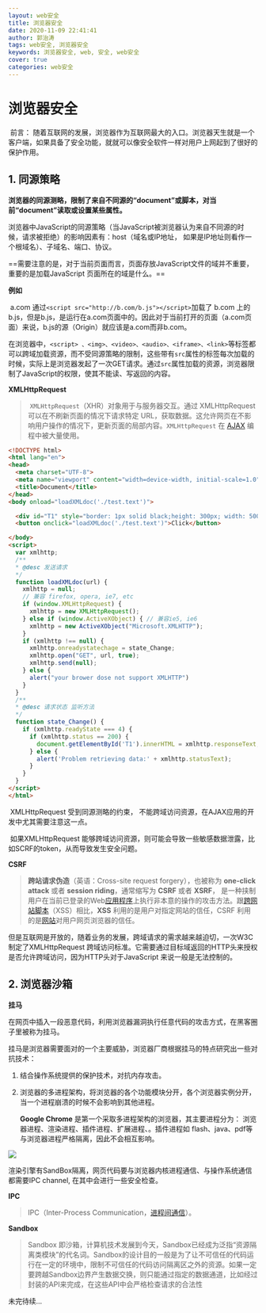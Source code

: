 ```yaml
---
layout: web安全
title: 浏览器安全
date: 2020-11-09 22:41:41
author: 郭治涛
tags: web安全, 浏览器安全
keywords: 浏览器安全, web, 安全, web安全
cover: true
categories: web安全
---
```

# 浏览器安全

​	前言： 随着互联网的发展，浏览器作为互联网最大的入口。浏览器天生就是一个客户端，如果具备了安全功能，就就可以像安全软件一样对用户上网起到了很好的保护作用。

## 1. 同源策略

​	**浏览器的同源测略，限制了来自不同源的“document”或脚本，对当前“document”读取或设置某些属性。**

​	浏览器中JavaScript的同源策略（当JavaScript被浏览器认为来自不同源的时候，请求被拒绝）的影响因素有：host（域名或IP地址， 如果是IP地址则看作一个根域名）、子域名、端口、协议。

​	==需要注意的是，对于当前页面而言，页面存放JavaScript文件的域并不重要，重要的是加载JavaScript 页面所在的域是什么。==

**例如**

​	a.com 通过`<script src="http://b.com/b.js"></script>`加载了 b.com 上的b.js，但是b.js，是运行在a.com页面中的。因此对于当前打开的页面（a.com页面）来说，b.js的源（Origin）就应该是a.com而非b.com。

​	在浏览器中，`<script> 、<img>、<video>、<audio>、<iframe>、<link>`等标签都可以跨域加载资源，而不受同源策略的限制，这些带有`src`属性的标签每次加载的时候，实际上是浏览器发起了一次GET请求。通过`src`属性加载的资源，浏览器限制了JavaScript的权限，使其不能读、写返回的内容。

**XMLHttpRequest**

> ​	`XMLHttpRequest`（XHR）对象用于与服务器交互。通过 XMLHttpRequest 可以在不刷新页面的情况下请求特定 URL，获取数据。这允许网页在不影响用户操作的情况下，更新页面的局部内容。`XMLHttpRequest` 在 [AJAX](https://developer.mozilla.org/zh-CN/docs/Glossary/AJAX) 编程中被大量使用。

```html
<!DOCTYPE html>
<html lang="en">
<head>
  <meta charset="UTF-8">
  <meta name="viewport" content="width=device-width, initial-scale=1.0">
  <title>Document</title>
</head>
<body onload="loadXMLdoc('./test.text')">

  <div id="T1" style="border: 1px solid black;height: 300px; width: 500px"></div>
  <button onclick="loadXMLdoc('./test.text')">Click</button>

</body>
<script>
  var xmlhttp;
  /**
  * @desc 发送请求
  */
  function loadXMLdoc(url) {
    xmlhttp = null;
    // 兼容 firefox, opera, ie7, etc
    if (window.XMLHttpRequest) {
      xmlhttp = new XMLHttpRequest();
    } else if (window.ActiveXObject) { // 兼容ie5, ie6
      xmlhttp = new ActiveXObject("Microsoft.XMLHTTP");
    }
    if (xmlhttp !== null) {
      xmlhttp.onreadystatechage = state_Change;
      xmlhttp.open("GET", url, true);
      xmlhttp.send(null);
    } else {
      alert("your brower dose not support XMLHTTP")
    }
  }
  /**
  * @desc 请求状态 监听方法
  */
  function state_Change() {
    if (xmlhttp.readyState === 4) {
      if (xmlhttp.status == 200) {
        document.getElementById('T1').innerHTML = xmlhttp.responseText;
      } else {
        alert('Problem retrieving data:' + xmlhttp.statusText);
      }
    }
  }
</script>
</html>
```

​	XMLHttpRequest 受到同源测略的约束， 不能跨域访问资源，在AJAX应用的开发中尤其需要注意这一点。

​	如果XMLHttpRequest 能够跨域访问资源，则可能会导致一些敏感数据泄露，比如SCRF的token，从而导致发生安全问题。

**CSRF**

> **跨站请求伪造**（英语：Cross-site request forgery），也被称为 **one-click attack** 或者 **session riding**，通常缩写为 **CSRF** 或者 **XSRF**， 是一种挟制用户在当前已登录的Web[应用程序](https://baike.baidu.com/item/应用程序/5985445)上执行非本意的操作的攻击方法。跟[跨网站脚本](https://baike.baidu.com/item/跨网站脚本/23316003)（XSS）相比，**XSS** 利用的是用户对指定网站的信任，CSRF 利用的是[网站](https://baike.baidu.com/item/网站/155722)对用户网页浏览器的信任。

​	但是互联网是开放的，随着业务的发展，跨域请求的需求越来越迫切，一次W3C 制定了XMLHttpRequest 跨域访问标准。它需要通过目标域返回的HTTP头来授权是否允许跨域访问，因为HTTP头对于JavaScript 来说一般是无法控制的。

## 2. 浏览器沙箱

**挂马**

​	在网页中插入一段恶意代码，利用浏览器漏洞执行任意代码的攻击方式，在黑客圈子里被称为挂马。

​	挂马是浏览器需要面对的一个主要威胁，浏览器厂商根据挂马的特点研究出一些对抗技术：

 1. 结合操作系统提供的保护技术，对抗内存攻击。

 2. 浏览器的多进程架构，将浏览器的各个功能模块分开，各个浏览器实例分开，当一个进程崩溃的时候不会影响到其他进程。

    **Google Chrome** 是第一个采取多进程架构的浏览器，其主要进程分为： 浏览器进程、渲染进程、插件进程、扩展进程、。插件进程如 flash、java、pdf等与浏览器进程严格隔离，因此不会相互影响。

![](https://cdn.JsDelivr.net/gh/guozhitao-theo/bolg_img/2020-11-01/google.png)

渲染引擎有SandBox隔离，网页代码要与浏览器内核进程通信、与操作系统通信都需要IPC channel, 在其中会进行一些安全检查。

**IPC**

> IPC（Inter-Process Communication，[进程间通信](https://baike.baidu.com/item/进程间通信/1235923)）。

**Sandbox**

> Sandbox 即沙箱，计算机技术发展到今天，Sandbox已经成为泛指“资源隔离类模块”的代名词。Sandbox的设计目的一般是为了让不可信任的代码运行在一定的环境中，限制不可信任的代码访问隔离区之外的资源。如果一定要跨越Sandbox边界产生数据交换，则只能通过指定的数据通道，比如经过封装的API来完成，在这些API中会严格检查请求的合法性

未完待续...